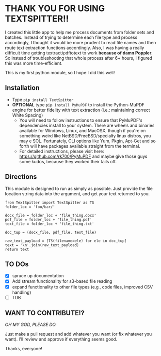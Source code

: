 # THANK YOU FOR USING TEXTSPITTER!! #

I created this little app to help me process documents from folder sets and batches.  Instead of trying to determine each file type and process accordingly, I thought it would be more prudent to read file names and then route text extraction functions accordingly.  Also, I was having a really difficult time getting textract/pdftotext to work **because of damn Poppler**.  So instead of troubleshooting that whole process after 6+ hours, I figured this was more time-efficient.

This is my first python module, so I hope I did this well!

## Installation ##
* Type `pip install TextSpitter`
* **OPTIONAL** type `pip install PyMuPDF` to install the Python-MuPDF engine for better fidelity with text extraction (i.e.: maintaining correct White Spacing)
	* You will need to follow instructions to ensure that PyMuPDF's dependencies install to your system.  There are wheels and binaries available for Windows, Linux, and MacOSX, though if you're on something weird like NetBSD/FreeBSD/specialty linux distros, you may e SOL.  Fortunately, CLI options like Yum, Pkgin, Apt-Get and so forth will have packages available straight from the terminal.
	* For detailed instructions, please visit here: https://github.com/rk700/PyMuPDF and maybe give those guys some kudos, because they worked their tails off.

## Directions ##
This module is designed to run as simply as possible.  Just provide the file location string data into the argument, and get your text returned to you.

```
from TextSpitter import TextSpitter as TS
folder_loc = 'foo/bar/'

docx_file = folder_loc + 'file_thing.docx'
pdf_file = folder_loc + 'file_thing.pdf'
text_file = folder_loc + 'file_thing.txt'

doc_tup = (docx_file, pdf_file, text_file)

raw_text_payload = [TS(filename=ele) for ele in doc_tup]
text = '\n'.join(raw_text_payload)
return text
```

## TO DOs ##
* [x] spruce up documentation
* [X] Add stream functionality for s3-based file reading
* [x] expand functionality to other file types (e.g., code files, improved CSV handling)
* [ ] TDB

## WANT TO CONTRIBUTE!? ##
_*OH MY GOD, PLEASE DO.*_

Just make a pull request and add whatever you want (or fix whatever you want).  I'll review and approve if everything seems good.

Thanks, everyone!